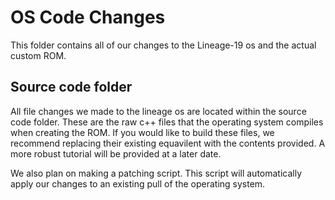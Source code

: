 # OS Code Changes

This folder contains all of our changes to the Lineage-19 os and the actual custom ROM.

## Source code folder
All file changes we made to the lineage os are located within the source code folder.
These are the raw c++ files that the operating system compiles when creating the ROM.
If you would like to build these files, we recommend replacing their existing equavilent with the contents provided.
A more robust tutorial will be provided at a later date. 

We also plan on making a patching script.
This script will automatically apply our changes to an existing pull of the operating system.

